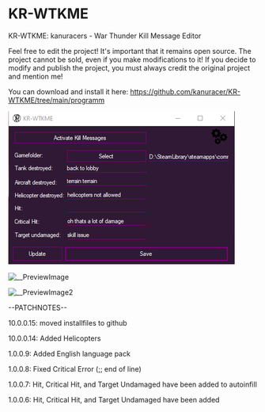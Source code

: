 # KR-WTKME
KR-WTKME: kanuracers - War Thunder Kill Message Editor

Feel free to edit the project! It's important that it remains open source. The project cannot be sold, even if you make modifications to it! If you decide to modify and publish the project, you must always credit the original project and mention me!

You can download and install it here: https://github.com/kanuracer/KR-WTKME/tree/main/programm

![__PreviewImage](https://github.com/kanuracer/KR-WTKME/blob/main/10.0.0.14_screenshot.png)

![__PreviewImage](https://github.com/kanuracer/KR-WTKME/assets/115377230/7e841fba-dc40-4c30-90af-f217c0ac481c)

![__PreviewImage2](https://github.com/kanuracer/KR-WTKME/assets/115377230/e3219b61-00ff-4e69-9f99-c1b94e0bb577)


--PATCHNOTES--

10.0.0.15: moved installfiles to github

10.0.0.14: Added Helicopters

1.0.0.9: Added English language pack

1.0.0.8: Fixed Critical Error (;; end of line)

1.0.0.7: Hit, Critical Hit, and Target Undamaged have been added to autoinfill

1.0.0.6: Hit, Critical Hit, and Target Undamaged have been added
